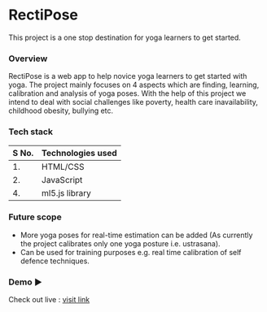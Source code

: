 # RectiPose
This project is a one stop destination for yoga learners to get started.

### Overview
RectiPose is a web app to help novice yoga learners to get started with yoga. The project mainly focuses on 4 aspects which are finding, learning, calibration and analysis of yoga poses. With the help of this project we intend to deal with social challenges like poverty, health care inavailability, childhood obesity, bullying etc.
  
### Tech stack
|S No.| Technologies used|
|-------|-----------------|
|1.|HTML/CSS|
|2.|JavaScript|
|4.|ml5.js library|

### Future scope
- More yoga poses for real-time estimation can be added (As currently the project calibrates only one yoga posture i.e. ustrasana).
- Can be used for training purposes e.g. real time calibration of self defence techniques. 

### Demo ▶️
Check out live : [visit link](https://rectipose.herokuapp.com/)
